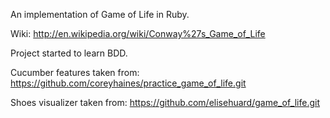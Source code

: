 An implementation of Game of Life in Ruby.

Wiki: http://en.wikipedia.org/wiki/Conway%27s_Game_of_Life

Project started to learn BDD.

Cucumber features taken from: https://github.com/coreyhaines/practice_game_of_life.git

Shoes visualizer taken from: https://github.com/elisehuard/game_of_life.git
